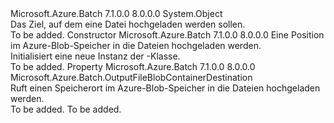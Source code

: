 <Type Name="OutputFileDestination" FullName="Microsoft.Azure.Batch.OutputFileDestination">
  <TypeSignature Language="C#" Value="public class OutputFileDestination" />
  <TypeSignature Language="ILAsm" Value=".class public auto ansi beforefieldinit OutputFileDestination extends System.Object" />
  <TypeSignature Language="DocId" Value="T:Microsoft.Azure.Batch.OutputFileDestination" />
  <TypeSignature Language="VB.NET" Value="Public Class OutputFileDestination" />
  <TypeSignature Language="F#" Value="type OutputFileDestination = class&#xA;    interface ITransportObjectProvider&lt;OutputFileDestination&gt;&#xA;    interface IPropertyMetadata&#xA;    interface IModifiable&#xA;    interface IReadOnly" />
  <AssemblyInfo>
    <AssemblyName>Microsoft.Azure.Batch</AssemblyName>
    <AssemblyVersion>7.1.0.0</AssemblyVersion>
    <AssemblyVersion>8.0.0.0</AssemblyVersion>
  </AssemblyInfo>
  <Base>
    <BaseTypeName>System.Object</BaseTypeName>
  </Base>
  <Interfaces />
  <Docs>
    <summary>
            Das Ziel, auf dem eine Datei hochgeladen werden sollen.
            </summary>
    <remarks>To be added.</remarks>
  </Docs>
  <Members>
    <Member MemberName=".ctor">
      <MemberSignature Language="C#" Value="public OutputFileDestination (Microsoft.Azure.Batch.OutputFileBlobContainerDestination container);" />
      <MemberSignature Language="ILAsm" Value=".method public hidebysig specialname rtspecialname instance void .ctor(class Microsoft.Azure.Batch.OutputFileBlobContainerDestination container) cil managed" />
      <MemberSignature Language="DocId" Value="M:Microsoft.Azure.Batch.OutputFileDestination.#ctor(Microsoft.Azure.Batch.OutputFileBlobContainerDestination)" />
      <MemberSignature Language="VB.NET" Value="Public Sub New (container As OutputFileBlobContainerDestination)" />
      <MemberSignature Language="F#" Value="new Microsoft.Azure.Batch.OutputFileDestination : Microsoft.Azure.Batch.OutputFileBlobContainerDestination -&gt; Microsoft.Azure.Batch.OutputFileDestination" Usage="new Microsoft.Azure.Batch.OutputFileDestination container" />
      <MemberType>Constructor</MemberType>
      <AssemblyInfo>
        <AssemblyName>Microsoft.Azure.Batch</AssemblyName>
        <AssemblyVersion>7.1.0.0</AssemblyVersion>
        <AssemblyVersion>8.0.0.0</AssemblyVersion>
      </AssemblyInfo>
      <Parameters>
        <Parameter Name="container" Type="Microsoft.Azure.Batch.OutputFileBlobContainerDestination" />
      </Parameters>
      <Docs>
        <param name="container">Eine Position im Azure-Blob-Speicher in die Dateien hochgeladen werden.</param>
        <summary>
            Initialisiert eine neue Instanz der <see cref="T:Microsoft.Azure.Batch.OutputFileDestination" />-Klasse.
            </summary>
        <remarks>To be added.</remarks>
      </Docs>
    </Member>
    <Member MemberName="Container">
      <MemberSignature Language="C#" Value="public Microsoft.Azure.Batch.OutputFileBlobContainerDestination Container { get; }" />
      <MemberSignature Language="ILAsm" Value=".property instance class Microsoft.Azure.Batch.OutputFileBlobContainerDestination Container" />
      <MemberSignature Language="DocId" Value="P:Microsoft.Azure.Batch.OutputFileDestination.Container" />
      <MemberSignature Language="VB.NET" Value="Public ReadOnly Property Container As OutputFileBlobContainerDestination" />
      <MemberSignature Language="F#" Value="member this.Container : Microsoft.Azure.Batch.OutputFileBlobContainerDestination" Usage="Microsoft.Azure.Batch.OutputFileDestination.Container" />
      <MemberType>Property</MemberType>
      <AssemblyInfo>
        <AssemblyName>Microsoft.Azure.Batch</AssemblyName>
        <AssemblyVersion>7.1.0.0</AssemblyVersion>
        <AssemblyVersion>8.0.0.0</AssemblyVersion>
      </AssemblyInfo>
      <ReturnValue>
        <ReturnType>Microsoft.Azure.Batch.OutputFileBlobContainerDestination</ReturnType>
      </ReturnValue>
      <Docs>
        <summary>
            Ruft einen Speicherort im Azure-Blob-Speicher in die Dateien hochgeladen werden.
            </summary>
        <value>To be added.</value>
        <remarks>To be added.</remarks>
      </Docs>
    </Member>
  </Members>
</Type>